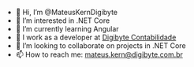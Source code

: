 - 👋 Hi, I’m @MateusKernDigibyte
- 👀 I’m interested in .NET Core
- 🌱 I’m currently learning Angular
- 🏬 I work as a developer at <a href="https://www.digibyte.com.br/">Digibyte Contabilidade</a>
- 💞️ I’m looking to collaborate on projects in .NET Core
- 📫 How to reach me: mateus.kern@digibyte.com.br
